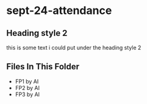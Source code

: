 # sept-24-attendance

## Heading style 2
this is some text i could put under the heading style 2

## Files In This Folder 
- FP1 by AI
- FP2 by AI 
- FP3 by AI